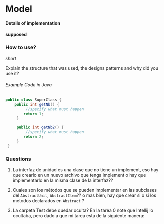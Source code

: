 # Model
#### Details of implementation



#### supposed

### How to use?

*short*



Explain the structure that was used,  the designs patterns and why did you use it? 



###### Example Code in Java

```java
public class SuperClass {
    public int getNb() {
         //specify what must happen
        return 1;
     }

     public int getNb2() {
         //specify what must happen
        return 2;
     }
 }

```



### Questions

1. La interfaz de unidad es una clase que no tiene un implement, eso hay que crearlo en un nuevo archivo que tenga implement  o hay que implementarlo en la misma clase de la interfaz??

2. Cuales son los métodos que se pueden implementar en las subclases del `AbstractUnit`, `AbstractItem`?? o mas bien, hay que crear si o si los metodos declarados en `Abstract` ?

3. La carpeta Test debe quedar oculta? En la tarea 0 note que Intellij lo ocultaba, pero dado a que mi tarea esta de la siguiente manera:

   

   

   

   

    
